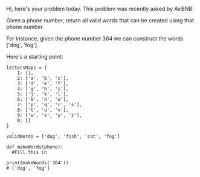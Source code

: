 Hi, here's your problem today. This problem was recently asked by AirBNB:

Given a phone number, return all valid words that can be created using that phone number.

For instance, given the phone number 364
we can construct the words ['dog', 'fog'].

Here's a starting point:
```
lettersMaps = {
    1: [],
    2: ['a', 'b', 'c'],
    3: ['d', 'e', 'f'],
    4: ['g', 'h', 'i'],
    5: ['j', 'k', 'l'],
    6: ['m', 'n', 'o'],
    7: ['p', 'q', 'r', 's'],
    8: ['t', 'u', 'v'],
    9: ['w', 'x', 'y', 'z'],
    0: []
}

validWords = ['dog', 'fish', 'cat', 'fog']

def makeWords(phone):
  #Fill this in

print(makeWords('364'))
# ['dog', 'fog']
```
